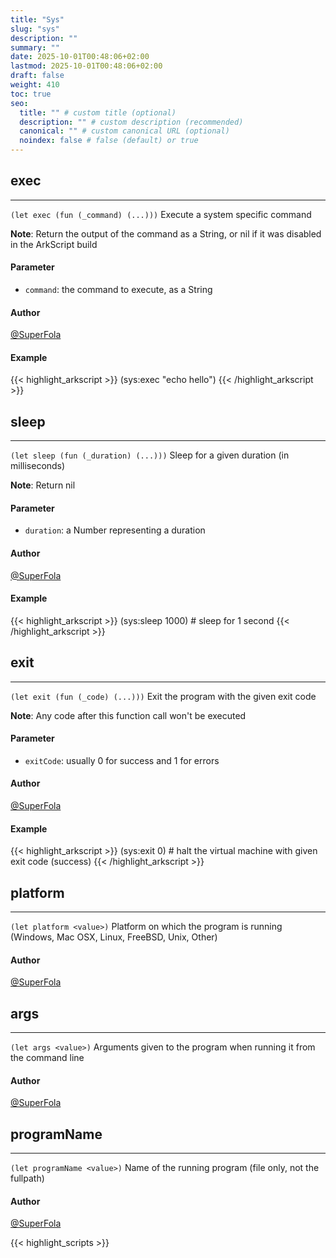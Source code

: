 ```yaml
---
title: "Sys"
slug: "sys"
description: ""
summary: ""
date: 2025-10-01T00:48:06+02:00
lastmod: 2025-10-01T00:48:06+02:00
draft: false
weight: 410
toc: true
seo:
  title: "" # custom title (optional)
  description: "" # custom description (recommended)
  canonical: "" # custom canonical URL (optional)
  noindex: false # false (default) or true
---
```


## exec

---
`(let exec (fun (_command) (...)))`
Execute a system specific command

**Note**: Return the output of the command as a String, or nil if it was disabled in the ArkScript build
#### Parameter
- `command`: the command to execute, as a String

#### Author
[@SuperFola](https://github.com/SuperFola)

#### Example
{{< highlight_arkscript >}}
(sys:exec "echo hello")
{{< /highlight_arkscript >}}

## sleep

---
`(let sleep (fun (_duration) (...)))`
Sleep for a given duration (in milliseconds)

**Note**: Return nil
#### Parameter
- `duration`: a Number representing a duration

#### Author
[@SuperFola](https://github.com/SuperFola)

#### Example
{{< highlight_arkscript >}}
(sys:sleep 1000)  # sleep for 1 second
{{< /highlight_arkscript >}}

## exit

---
`(let exit (fun (_code) (...)))`
Exit the program with the given exit code

**Note**: Any code after this function call won't be executed
#### Parameter
- `exitCode`: usually 0 for success and 1 for errors

#### Author
[@SuperFola](https://github.com/SuperFola)

#### Example
{{< highlight_arkscript >}}
(sys:exit 0)  # halt the virtual machine with given exit code (success)
{{< /highlight_arkscript >}}

## platform

---
`(let platform <value>)`
Platform on which the program is running (Windows, Mac OSX, Linux, FreeBSD, Unix, Other)

#### Author
[@SuperFola](https://github.com/SuperFola)


## args

---
`(let args <value>)`
Arguments given to the program when running it from the command line

#### Author
[@SuperFola](https://github.com/SuperFola)


## programName

---
`(let programName <value>)`
Name of the running program (file only, not the fullpath)

#### Author
[@SuperFola](https://github.com/SuperFola)




{{< highlight_scripts >}}
